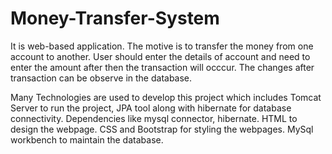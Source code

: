 # Money-Transfer-System

It is web-based application.
The motive is to transfer the money from one account to another.
User should enter the details of account and need to enter the amount after then the transaction will occcur.
The changes after transaction can be observe in the database.

Many Technologies are used to develop this project which includes Tomcat Server to run the project, JPA tool along with hibernate for database connectivity.
Dependencies like mysql connector, hibernate. 
HTML to design the webpage.
CSS and Bootstrap for styling the webpages.
MySql workbench to maintain the database.
